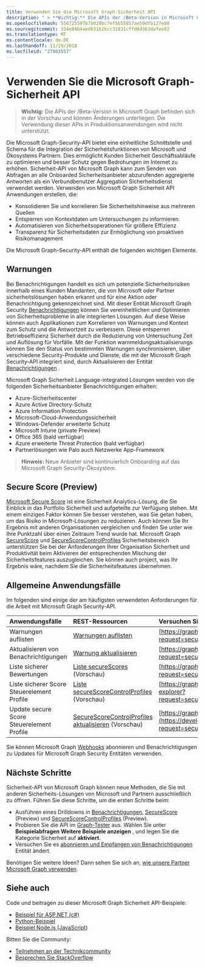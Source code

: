 ```yaml
---
title: Verwenden Sie die Microsoft Graph-Sicherheit API
description: " > **Wichtig:** Die APIs der /Beta-Version in Microsoft Graph befinden sich in der Vorschau und können Änderungen unterliegen. Die Verwendung dieser APIs in Produktionsanwendungen wird nicht unterstützt."
ms.openlocfilehash: 556725597b7b020bc7ef5b55857ae59dfb127e80
ms.sourcegitcommit: 334e84b4aed63162bcc31831cffd6d363dafee02
ms.translationtype: MT
ms.contentlocale: de-DE
ms.lasthandoff: 11/29/2018
ms.locfileid: "27063557"
---
```

# <a name="use-the-microsoft-graph-security-api"></a>Verwenden Sie die Microsoft Graph-Sicherheit API

 > **Wichtig:** Die APIs der /Beta-Version in Microsoft Graph befinden sich in der Vorschau und können Änderungen unterliegen. Die Verwendung dieser APIs in Produktionsanwendungen wird nicht unterstützt.

Die Microsoft Graph-Security-API bietet eine einheitliche Schnittstelle und Schema für die Integration der Sicherheitsfunktionen von Microsoft und Ökosystems Partnern. Dies ermöglicht Kunden Sicherheit Geschäftsabläufe zu optimieren und besser Schutz gegen Bedrohungen im Internet zu erhöhen. Sicherheit-API von Microsoft Graph kann zum Senden von Abfragen an alle Onboarded Sicherheitsanbieter abzurufenden aggregierte Antworten als ein Verbundbenutzer Aggregation Sicherheitsdienst verwendet werden. Verwenden von Microsoft Graph Sicherheit API Anwendungen erstellen, die:

- Konsolidieren Sie und korrelieren Sie Sicherheitshinweise aus mehreren Quellen
- Entsperren von Kontextdaten um Untersuchungen zu informieren.
- Automatisieren von Sicherheitsoperationen für größere Effizienz
- Transparenz für Sicherheitsdaten zur Ermöglichung von proaktiven Risikomanagement

Die Microsoft Graph-Security-API enthält die folgenden wichtigen Elemente.

## <a name="alerts"></a>Warnungen

Bei Benachrichtigungen handelt es sich um potenzielle Sicherheitsrisiken innerhalb eines Kunden Mandanten, die von Microsoft oder Partner sicherheitslösungen haben erkannt und für eine Aktion oder Benachrichtigung gekennzeichnet sind. Mit dieser Entität Microsoft Graph Security [Benachrichtigungen](alert.md) können Sie vereinheitlichen und Optimieren von Sicherheitsprobleme in alle integrierten Lösungen. Auf diese Weise können auch Applikationen zum Korrelieren von Warnungen und Kontext zum Schutz und die Antwortzeit zu verbessern. Diese entsperren Betriebseffizienz Sicherheit durch die Reduzierung von Untersuchung Zeit und Auflösung für Vorfälle. Mit der Funktion warnmeldungsaktualisierungs können Sie den Status von bestimmten Warnungen synchronisieren, über verschiedene Security-Produkte und Dienste, die mit der Microsoft Graph Security-API integriert sind, durch Aktualisieren der Entität [Benachrichtigungen](alert.md) .

Microsoft Graph Sicherheit Language-integrated Lösungen werden von die folgenden Sicherheitsanbieter Benachrichtigungen erhalten:

- Azure-Sicherheitscenter
- Azure Active Directory-Schutz
- Azure Information Protection
- Microsoft-Cloud-Anwendungssicherheit
- Windows-Defender erweiterte Schutz
- Microsoft Intune (private Preview)
- Office 365 (bald verfügbar)
- Azure erweiterte Threat Protection (bald verfügbar)
- Partnerlösungen wie Palo auch Netzwerke App-Framework

> **Hinweis:** Neue Anbieter sind kontinuierlich Onboarding auf das Microsoft Graph Security-Ökosystem.

## <a name="secure-score-preview"></a>Secure Score (Preview)

[Microsoft Secure Score](https://techcommunity.microsoft.com/t5/Security-Privacy-and-Compliance/Office-365-Secure-Score-is-now-Microsoft-Secure-Score/ba-p/182358) ist eine Sicherheit Analytics-Lösung, die Sie Einblick in das Portfolio Sicherheit und aufgeteilte zur Verfügung stehen. Mit einem einzigen Faktor können Sie besser verstehen, was Sie getan haben, um das Risiko in Microsoft-Lösungen zu reduzieren. Auch können Sie Ihr Ergebnis mit anderen Organisationen vergleichen und finden Sie unter wie Ihre Punktzahl über einen Zeitraum Trend wurde hat. Microsoft Graph [SecureScore](securescores.md) und [SecureScoreControlProfiles](securescorecontrolprofiles.md) Sicherheitsbereich unterstützen Sie bei der Anforderungen Ihrer Organisation Sicherheit und Produktivität beim Aktivieren der entsprechenden Mischung der Sicherheitsfeatures auszugleichen. Sie können auch project, was Ihr Ergebnis wäre, nachdem Sie die Sicherheitsfeatures übernehmen.

## <a name="common-use-cases"></a>Allgemeine Anwendungsfälle

Im folgenden sind einige der am häufigsten verwendeten Anforderungen für die Arbeit mit Microsoft Graph Security-API.

| **Anwendungsfälle**   | **REST-Ressourcen** | **Versuchen Sie es im Graph-Explorer** |
|:---------------|:--------|:----------|
| Warnungen auflisten | [Warnungen auflisten](../api/alert-list.md) | [https://graph.microsoft.com/beta/security/alerts](https://developer.microsoft.com/graph/graph-explorer?request=security/alerts&method=GET&version=beta&GraphUrl=https://graph.microsoft.com) |
| Aktualisieren von Benachrichtigungen | [Warnung aktualisieren](../api/alert-update.md) | [https://graph.microsoft.com/beta/security/alerts/{alert-id}](https://developer.microsoft.com/graph/graph-explorer?request=security/alerts/{alert-id}&method=PATCH&version=beta&GraphUrl=https://graph.microsoft.com) |
|Liste sicherer Bewertungen|[Liste secureScores](../api/securescores-list.md) (Vorschau)|[https://graph.microsoft.com/beta/security/secureScores](https://developer.microsoft.com/graph/graph-explorer?request=security/secureScores&method=GET&version=beta&GraphUrl=https://graph.microsoft.com)|
|Liste sicherer Score Steuerelement Profile|[Liste secureScoreControlProfiles](../api/securescorecontrolprofiles-list.md) (Vorschau)|[https://graph.microsoft.com/beta/security/secureScoreControlProfiles](https://developer.microsoft.com/graph/graph-explorer?request=security/secureScoreControlProfiles&method=GET&version=beta&GraphUrl=https://graph.microsoft.com)|
|Update secure Score Steuerelement Profile|[SecureScoreControlProfiles aktualisieren](../api/securescorecontrolprofiles-update.md) (Vorschau)|[https://graph.microsoft.com/beta/security/secureScoreControlProfiles/{id}](https://developer.microsoft.com/graph/graph-explorer?request=security/secureScoreControlProfiles/{id}&method=PATCH&version=beta&GraphUrl=https://graph.microsoft.com)|

Sie können Microsoft Graph [Webhooks](/graph/webhooks) abonnieren und Benachrichtigungen zu Updates für Microsoft Graph Security Entitäten verwenden.

## <a name="next-steps"></a>Nächste Schritte

Sicherheit-API von Microsoft Graph können neue Methoden, die Sie mit anderen Sicherheits-Lösungen von Microsoft und Partnern ausschließlich zu öffnen. Führen Sie diese Schritte, um die ersten Schritte beim:

- Ausführen eines Drilldowns in [Benachrichtigungen](alert.md), [SecureScore](securescores.md) (Preview) und [SecureScoreControlProfiles](securescorecontrolprofiles.md) (Preview).
- Probieren Sie die API im [Graph-Tester](https://developer.microsoft.com/graph/graph-explorer) aus. Wählen Sie unter **Beispielabfragen** **Weitere Beispiele anzeigen** , und legen Sie die Kategorie Sicherheit auf **aktiviert**.
- Versuchen Sie es [abonnieren und Empfangen von Benachrichtigungen](/graph/webhooks) Entität ändert.

Benötigen Sie weitere Ideen? Dann sehen Sie sich an, [wie unsere Partner Microsoft Graph verwenden](https://developer.microsoft.com/graph/graph/examples#partners).

## <a name="see-also"></a>Siehe auch

Code und beitragen zu dieser Microsoft Graph Sicherheit API-Beispiele:

- [Beispiel für ASP.NET (c#)](https://github.com/microsoftgraph/aspnet-security-api-sample)
- [Python-Beispiel](https://github.com/microsoftgraph/python-security-rest-sample)
- [Beispiel Node.js (JavaScript)](https://github.com/microsoftgraph/nodejs-security-sample)

Bitten Sie die Community:

- [Teilnehmen an der Technikcommunity](https://aka.ms/graphsecuritycommunity)
- [Besprechen Sie StackOverflow](https://stackoverflow.com/questions/tagged/microsoft-graph-security)
